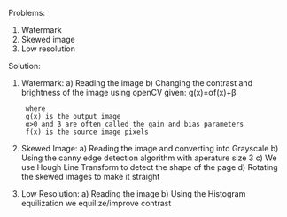 Problems:
1) Watermark
2) Skewed image
3) Low resolution

Solution:
1) Watermark:
        a) Reading the image
        b) Changing the contrast and brightness of the image using openCV given:
        g(x)=αf(x)+β

        where
        g(x) is the output image
        α>0 and β are often called the gain and bias parameters
        f(x) is the source image pixels

2) Skewed Image:
        a) Reading the image and converting into Grayscale
        b) Using the canny edge detection algorithm with aperature size 3
        c) We use Hough Line Transform to detect the shape of the page
        d) Rotating the skewed images to make it straight

3) Low Resolution:
        a) Reading the image
        b) Using the Histogram equilization we equilize/improve contrast